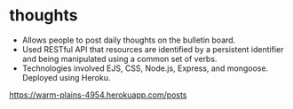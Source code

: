 # thoughts

-	Allows people to post daily thoughts on the bulletin board. 
-	Used RESTful API that resources are identified by a persistent identifier and being manipulated using a common set of verbs.
-	Technologies involved EJS, CSS, Node.js, Express, and mongoose. Deployed using Heroku.
 
 https://warm-plains-4954.herokuapp.com/posts
